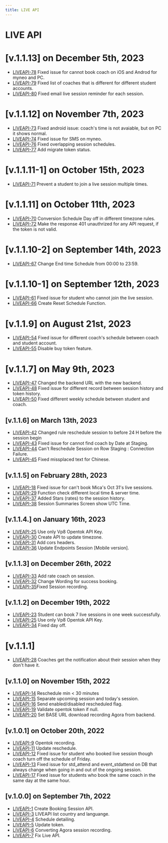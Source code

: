 ```yaml
---
title: LIVE API
---
```


# LIVE API

# [v.1.1.13] on December 5th, 2023
- [LIVEAPI-78](https://dyned.myjetbrains.com/youtrack/issue/LIVEAPI-78) Fixed issue for cannot book coach on iOS and Androd for myneo and PC.
- [LIVEAPI-79](https://dyned.myjetbrains.com/youtrack/issue/LIVEAPI-79) Fixed list of coaches that is different for different student accounts.
- [LIVEAPI-80](https://dyned.myjetbrains.com/youtrack/issue/LIVEAPI-80) Fixed email live session reminder for each session.

# [v.1.1.12] on November 7th, 2023
- [LIVEAPI-73](https://dyned.myjetbrains.com/youtrack/issue/LIVEAPI-73) Fixed android issue: coach's time is not avaiable, but on PC it shows normal.
- [LIVEAPI-74](https://dyned.myjetbrains.com/youtrack/issue/LIVEAPI-74) Fixed issue for SMS on myneo.
- [LIVEAPI-76](https://dyned.myjetbrains.com/youtrack/issue/LIVEAPI-76) Fixed overlapping session schedules.
- [LIVEAPI-77](https://dyned.myjetbrains.com/youtrack/issue/LIVEAPI-77) Add migrate token status.

# [v.1.1.11-1] on October 15th, 2023
- [LIVEAPI-71](https://dyned.myjetbrains.com/youtrack/issue/LIVEAPI-71) Prevent a student to join a live session multiple times.

# [v.1.1.11] on October 11th, 2023
- [LIVEAPI-70](https://dyned.myjetbrains.com/youtrack/issue/LIVEAPI-70) Conversion Schedule Day off in different timezone rules.
- [LIVEAPI-72](https://dyned.myjetbrains.com/youtrack/issue/LIVEAPI-72) Make the response 401 unauthrized for any API request, if the token is not valid.

# [v.1.1.10-2] on September 14th, 2023
- [LIVEAPI-67](https://dyned.myjetbrains.com/youtrack/issue/LIVEAPI-67) Change End time Schedule from 00:00 to 23:59.

# [v.1.1.10-1] on September 12th, 2023
- [LIVEAPI-61](https://dyned.myjetbrains.com/youtrack/issue/LIVEAPI-61) Fixed issue for student who cannot join the live session.
- [LIVEAPI-66](https://dyned.myjetbrains.com/youtrack/issue/LIVEAPI-66) Create Reset Schedule Function.

# [v.1.1.9] on August 21st, 2023
- [LIVEAPI-54](https://dyned.myjetbrains.com/youtrack/issue/LIVEAPI-54) Fixed issue for different coach's schedule between coach and student account.
- [LIVEAPI-55](https://dyned.myjetbrains.com/youtrack/issue/LIVEAPI-55) Disable buy token feature. 

# [v.1.1.7] on May 9th, 2023
- [LIVEAPI-47](https://dyned.myjetbrains.com/youtrack/issue/LIVEAPI-47) Changed the backend URL with the new backend.
- [LIVEAPI-48](https://dyned.myjetbrains.com/youtrack/issue/LIVEAPI-48) Fixed issue for different record between session history and token history.
- [LIVEAPI-50](https://dyned.myjetbrains.com/youtrack/issue/LIVEAPI-50) Fixed different weekly schedule between student and coach.

## [v.1.1.6] on March 13th, 2023
- [LIVEAPI-42](https://dyned.myjetbrains.com/youtrack/issue/LIVEAPI-42) Changed rule reschedule session to before 24 H before the session begin
- [LIVEAPI-43](https://dyned.myjetbrains.com/youtrack/issue/LIVEAPI-43) Fixed issue for cannot find coach by Date at Staging.
- [LIVEAPI-44](https://dyned.myjetbrains.com/youtrack/issue/LIVEAPI-44) Can't Reschedule Session on Row Staging : Connection Failure.
- [LIVEAPI-45](https://dyned.myjetbrains.com/youtrack/issue/LIVEAPI-45) Fixed missplaced text for Chinese. 

## [v.1.1.5] on February 28th, 2023
- [LIVEAPI-18](https://dyned.myjetbrains.com/youtrack/issue/LIVEAPI-18) Fixed issue for can't book Mica's Oct 31's live sessions.
- [LIVEAPI-29](https://dyned.myjetbrains.com/youtrack/issue/LIVEAPI-29) Function check different local time & server time.
- [LIVEAPI-37](https://dyned.myjetbrains.com/youtrack/issue/LIVEAPI-37) Added Stars (rates) to the session history.
- [LIVEAPI-38](https://dyned.myjetbrains.com/youtrack/issue/LIVEAPI-38) Session Summaries Screen show UTC Time.

## [v.1.1.4.] on January 16th, 2023
- [LIVEAPI-25](https://dyned.myjetbrains.com/youtrack/issue/LIVEAPI-25) Use only Vp8 Opentok API Key.
- [LIVEAPI-30](https://dyned.myjetbrains.com/youtrack/issue/LIVEAPI-30) Create API to update timezone.
- [LIVEAPI-31](https://dyned.myjetbrains.com/youtrack/issue/LIVEAPI-31) Add cors headers.
- [LIVEAPI-36](https://dyned.myjetbrains.com/youtrack/issue/LIVEAPI-36) Update Endpoints Session [Mobile version].

## [v.1.1.3] on December 26th, 2022
- [LIVEAPI-33](https://dyned.myjetbrains.com/youtrack/issue/LIVEAPI-33) Add rate coach on session.
- [LIVEAPI-32](https://dyned.myjetbrains.com/youtrack/issue/LIVEAPI-32) Change Wording for success booking.
- [LIVEAPI-35](https://dyned.myjetbrains.com/youtrack/issue/LIVEAPI-35)Fixed Session recording.

## [v.1.1.2] on December 19th, 2022
- [LIVEAPI-23](https://dyned.myjetbrains.com/youtrack/issue/LIVEAPI-23) Student can book 7 live sessions in one week successfully.
- [LIVEAPI-25](https://dyned.myjetbrains.com/youtrack/issue/LIVEAPI-25) Use only Vp8 Opentok API Key.
- [LIVEAPI-34](https://dyned.myjetbrains.com/youtrack/issue/LIVEAPI-34) Fixed day off.

# [v.1.1.1]
- [LIVEAPI-28](https://dyned.myjetbrains.com/youtrack/issue/LIVEAPI-28) Coaches get the notification about their session when they don't have it.

## [v.1.1.0] on November 15th, 2022
- [LIVEAPI-14](https://dyned.myjetbrains.com/youtrack/issue/LIVEAPI-14) Reschedule min < 30 minutes
- [LIVEAPI-15](https://dyned.myjetbrains.com/youtrack/issue/LIVEAPI-15) Separate upcoming session and today's session.
- [LIVEAPI-16](https://dyned.myjetbrains.com/youtrack/issue/LIVEAPI-16) Send enabled/disabled rescheduled flag.
- [LIVEAPI-19](https://dyned.myjetbrains.com/youtrack/issue/LIVEAPI-19) Validate opentok token if null.
- [LIVEAPI-20](https://dyned.myjetbrains.com/youtrack/issue/LIVEAPI-20) Set BASE URL download recording Agora from backend.

## [v.1.0.1] on October 20th, 2022
- [LIVEAPI-9](https://dyned.myjetbrains.com/youtrack/issue/LIVEAPI-9) Opentok recording.
- [LIVEAPI-11](https://dyned.myjetbrains.com/youtrack/issue/LIVEAPI-11) Update reschedule.
- [LIVEAPI-12](https://dyned.myjetbrains.com/youtrack/issue/LIVEAPI-12) Fixed issue for student who booked live session though coach turn off the schedule of Friday.
- [LIVEAPI-13](https://dyned.myjetbrains.com/youtrack/issue/LIVEAPI-13) Fixed issue for std_attend and event_stdattend on DB that always change when going in and out of the ongoing session.
- [LIVEAPI-17](https://dyned.myjetbrains.com/youtrack/issue/LIVEAPI-17) Fixed issue for students who book the same coach in the same day at the same hour.

## [v.1.0.0] on September 7th, 2022
- [LIVEAPI-1](https://dyned.myjetbrains.com/youtrack/issue/LIVEAPI-1) Create Booking Session API.
- [LIVEAPI-3](https://dyned.myjetbrains.com/youtrack/issue/LIVEAPI-3) LIVEAPI list country and languange.
- [LIVEAPI-4](https://dyned.myjetbrains.com/youtrack/issue/LIVEAPI-4) Schedule detailing.
- [LIVEAPI-5](https://dyned.myjetbrains.com/youtrack/issue/LIVEAPI-5) Update token.
- [LIVEAPI-6](https://dyned.myjetbrains.com/youtrack/issue/LIVEAPI-6) Converting Agora session recording.
- [LIVEAPI-7](https://dyned.myjetbrains.com/youtrack/issue/LIVEAPI-7) Fix Live API.